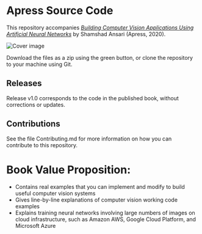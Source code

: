 # Apress Source Code

This repository accompanies [*Building Computer Vision Applications Using Artificial Neural Networks*](https://www.apress.com/9781484258866) by Shamshad Ansari (Apress, 2020).

[comment]: #cover
![Cover image](9781484258866.jpg)

Download the files as a zip using the green button, or clone the repository to your machine using Git.

## Releases

Release v1.0 corresponds to the code in the published book, without corrections or updates.

## Contributions

See the file Contributing.md for more information on how you can contribute to this repository.

# Book Value Proposition:
- Contains real examples that you can implement and modify to build useful computer vision systems
- Gives line-by-line explanations of computer vision working code examples  
- Explains training neural networks involving large numbers of images on cloud infrastructure, such as Amazon AWS, Google Cloud Platform, and Microsoft Azure 
